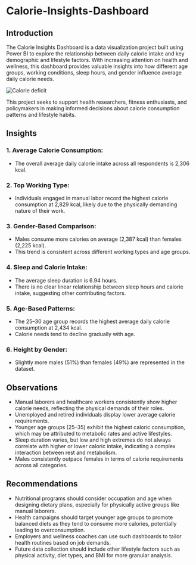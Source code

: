 # Calorie-Insights-Dashboard

## Introduction

The Calorie Insights Dashboard is a data visualization project built using Power BI to explore the relationship between daily calorie intake and key demographic and lifestyle factors. With increasing attention on health and wellness, this dashboard provides valuable insights into how different age groups, working conditions, sleep hours, and gender influence average daily calorie needs.

![Calorie deficit](https://github.com/user-attachments/assets/14ff57b3-870b-4dc3-aaea-462038a821ee)


This project seeks to support health researchers, fitness enthusiasts, and policymakers in making informed decisions about calorie consumption patterns and lifestyle habits.

## Insights

### 1. Average Calorie Consumption:
* The overall average daily calorie intake across all respondents is 2,306 kcal.
### 2. Top Working Type:
* Individuals engaged in manual labor record the highest calorie consumption at 2,829 kcal, likely due to the physically demanding nature of their work.
### 3. Gender-Based Comparison:
* Males consume more calories on average (2,387 kcal) than females (2,225 kcal).
* This trend is consistent across different working types and age groups.
### 4. Sleep and Calorie Intake:
* The average sleep duration is 6.94 hours.
* There is no clear linear relationship between sleep hours and calorie intake, suggesting other contributing factors.
### 5. Age-Based Patterns:
* The 25–30 age group records the highest average daily calorie consumption at 2,434 kcal.
* Calorie needs tend to decline gradually with age.
### 6. Height by Gender:
* Slightly more males (51%) than females (49%) are represented in the dataset.

## Observations

* Manual laborers and healthcare workers consistently show higher calorie needs, reflecting the physical demands of their roles.
* Unemployed and retired individuals display lower average calorie requirements.
* Younger age groups (25–35) exhibit the highest caloric consumption, which may be attributed to metabolic rates and active lifestyles.
* Sleep duration varies, but low and high extremes do not always correlate with higher or lower caloric intake, indicating a complex interaction between rest and metabolism.
* Males consistently outpace females in terms of calorie requirements across all categories.

## Recommendations

* Nutritional programs should consider occupation and age when designing dietary plans, especially for physically active groups like manual laborers.
* Health campaigns should target younger age groups to promote balanced diets as they tend to consume more calories, potentially leading to overconsumption.
* Employers and wellness coaches can use such dashboards to tailor health routines based on job demands.
* Future data collection should include other lifestyle factors such as physical activity, diet types, and BMI for more granular analysis.



